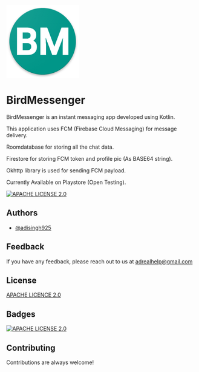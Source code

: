 
![Logo](https://github.com/GDSC-KIIT/BirdMessenger/blob/master/app/src/main/res/drawable/app_icon.png?raw=true)


# BirdMessenger

BirdMessenger is an instant messaging app developed using Kotlin. 

This application uses FCM (Firebase Cloud Messaging) for message delivery.

Roomdatabase for storing all the chat data.
 
Firestore for storing FCM token and profile pic (As BASE64 string).

Okhttp library is used for sending FCM payload.

Currently Available on Playstore (Open Testing).

[![APACHE LICENSE 2.0](https://upload.wikimedia.org/wikipedia/commons/thumb/7/78/Google_Play_Store_badge_EN.svg/270px-Google_Play_Store_badge_EN.svg.png?20220907104002)](https://play.google.com/store/apps/details?id=com.adreal.birdmessenger)



## Authors

- [@adisingh925](https://github.com/adisingh925)


## Feedback

If you have any feedback, please reach out to us at adrealhelp@gmail.com


## License

[APACHE LICENCE 2.0](https://github.com/GDSC-KIIT/BirdMessenger/blob/master/LICENSE)


## Badges

[![APACHE LICENSE 2.0](https://img.shields.io/badge/license-Apache%202-blue)](https://choosealicense.com/licenses/mit/)



## Contributing

Contributions are always welcome!

